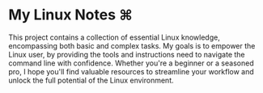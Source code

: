 # My Linux Notes ⌘

This project contains a collection of essential Linux knowledge, encompassing both basic and complex tasks. My goals is to empower the Linux user, by providing the tools and instructions need to navigate the command line with confidence. Whether you're a beginner or a seasoned pro, I hope you'll find valuable resources to streamline your workflow and unlock the full potential of the Linux environment.
